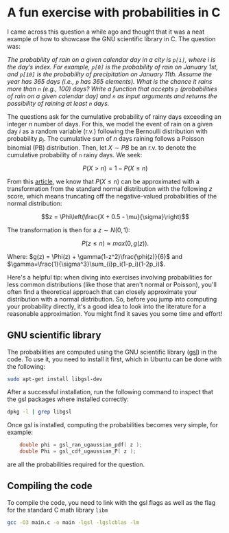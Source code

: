 # A fun exercise with probabilities in C

I came across this question a while ago and thought that it was a neat example of how to showcase the GNU scientific library in C. The question was:

*The probability of rain on a given calendar day in a city  is `p[i]`, where i is the day’s index. For example, `p[0]` is the probability of rain on January 1st, and `p[10]` is the probability of precipitation on January 11th. Assume the year has 365 days (i.e., `p` has 365 elements). What is the chance it rains more than `n` (e.g., 100) days? Write a function that accepts `p` (probabilities of rain on a given calendar day) and `n` as input arguments and returns the possibility of raining at least `n` days.*

The questions ask for the cumulative probability of rainy days exceeding an integer $n$ number of days. For this, we model the event of rain on a given day $i$ as a random variable (r.v.) following the Bernoulli distribution with probability $p_i$. The cumulative sum of $n$ days raining follows a Poisson binomial (PB) distribution. Then, let $X \sim PB$ be an r.v. to denote the cumulative probability of `n` rainy days. We seek: 

```math
P(X > n) = 1 - P(X\leq n)
```

From this [article](https://epubs.siam.org/doi/abs/10.1137/1140093), we know that $P(X\leq n)$ can be approximated with a transformation from the standard normal distribution with the following $z$ score, which means truncating off the negative-valued probabilities of the normal distribution:

```math
z = \Phi\left(\frac{X + 0.5 - \mu}{\sigma}\right)
```

The transformation is then for a $z \sim N(0,1)$:

```math
P(z \leq n) ≈ max \left(0, g(z)\right).
```
Where: $g(z) = \Phi(z) + \gamma(1-z^2)\frac{\phi(z)}{6}$ and $\gamma=\frac{1}{\sigma^3}\sum_{i}p_i(1-p_i)(1-2p_i)$.

Here's a helpful tip: when diving into exercises involving probabilities for less common distributions (like those that aren't normal or Poisson), you'll often find a theoretical approach that can closely approximate your distribution with a normal distribution. So, before you jump into computing your probability directly, it's a good idea to look into the literature for a reasonable approximation. You might find it saves you some time and effort!

## GNU scientific library

The probabilities are computed using the GNU scientific library ([gsl](https://www.gnu.org/software/gsl/)) in the code. To use it, you need to install it first, which in Ubuntu can be done with the following:

```bash
sudo apt-get install libgsl-dev
```

After a successful installation, run the following command to inspect that the gsl packages where installed correctly:

```bash
dpkg -l | grep libgsl
```

Once gsl is installed, computing the probabilities becomes very simple, for example:

```C
	double phi = gsl_ran_ugaussian_pdf( z );
	double Phi = gsl_cdf_ugaussian_P( z );
```
are all the probabilities required for the question.

## Compiling the code

To compile the code, you need to link with the gsl flags as well as the flag for the standard C math library ```libm```

```bash
gcc -O3 main.c -o main -lgsl -lgslcblas -lm
```

